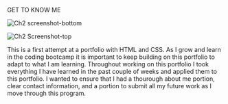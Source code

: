 GET TO KNOW ME 

![Ch2 screenshot-bottom](https://user-images.githubusercontent.com/101439331/166132307-455b36f4-a398-4451-bf2b-4f1346b97a57.jpeg)

![Ch2 Screenshot-top](https://user-images.githubusercontent.com/101439331/166132313-025d19da-aa1e-456a-ad5c-6a8b0d9e2738.jpeg)

This is a first attempt at a portfolio with HTML and CSS. 
As I grow and learn in the coding bootcamp it is important to keep building on this portfolio to adapt to what I am learning. 
Throughout working on this portfolio I took everything I have learned in the past couple of weeks and applied them to this portfolio. 
I wanted to ensure that I had a thourough about me portion, clear contact information, and a portion to submit all my future work as I move through this program. 


